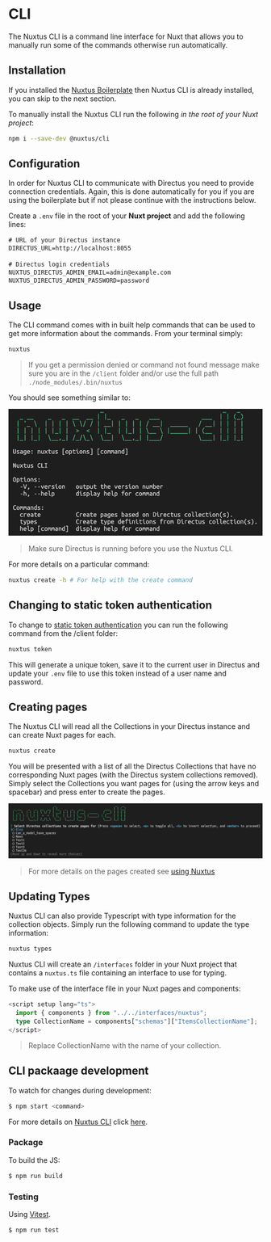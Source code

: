 # CLI

The Nuxtus CLI is a command line interface for Nuxt that allows you to manually run some of the commands otherwise run automatically.

## Installation

If you installed the [Nuxtus Boilerplate](/#installation) then Nuxtus CLI is already installed, you can skip to the next section.

To manually install the Nuxtus CLI run the following *in the root of your Nuxt project*:

```bash	
npm i --save-dev @nuxtus/cli
```

## Configuration

In order for Nuxtus CLI to communicate with Directus you need to provide connection credentials. Again, this is done automatically for you if you are using the boilerplate but if not please continue with the instructions below.

Create a `.env` file in the root of your **Nuxt project** and add the following lines:

```
# URL of your Directus instance
DIRECTUS_URL=http://localhost:8055

# Directus login credentials
NUXTUS_DIRECTUS_ADMIN_EMAIL=admin@example.com
NUXTUS_DIRECTUS_ADMIN_PASSWORD=password
```

## Usage

The CLI command comes with in built help commands that can be used to get more information about the commands. From your terminal simply:

```bash
nuxtus
```

> If you get a permission denied or command not found message make sure you are in the `/client` folder and/or use the full path `./node_modules/.bin/nuxtus`

You should see something similar to:

![Nuxtus-CLI Screenshot](images/nuxtus-cli.png)

> Make sure Directus is running before you use the Nuxtus CLI.

For more details on a particular command:

```bash
nuxtus create -h # For help with the create command
```

## Changing to static token authentication

To change to [static token authentication](https://docs.directus.io/reference/authentication.html) you can run the following command from the /client folder:

```bash
nuxtus token
```

This will generate a unique token, save it to the current user in Directus and update your `.env` file to use this token instead of a user name and password.

## Creating pages

The Nuxtus CLI will read all the Collections in your Directus instance and can create Nuxt pages for each.

```bash
nuxtus create
```

You will be presented with a list of all the Directus Collections that have no corresponding Nuxt pages (with the Directus system collections removed). Simply select the Collections you want pages for (using the arrow keys and spacebar) and press enter to create the pages.

![Nuxtus CLI create interface](images/nuxtus-cli-create.png)

> For more details on the pages created see [using Nuxtus](using-nuxtus.md#using-directus-data)

## Updating Types

Nuxtus CLI can also provide Typescript with type information for the collection objects. Simply run the following command to update the type information:

```bash
nuxtus types
```

Nuxtus CLI will create an `/interfaces` folder in your Nuxt project that contains a `nuxtus.ts` file containing an interface to use for typing.

To make use of the interface file in your Nuxt pages and components:

```typescript
<script setup lang="ts">
  import { components } from "../../interfaces/nuxtus";
  type CollectionName = components["schemas"]["ItemsCollectionName"];
</script>
```

> Replace CollectionName with the name of your collection.

## CLI packaage development

To watch for changes during development:

```bash
$ npm start <command>
```

For more details on [Nuxtus CLI](https://github.com/nuxtus/cli) click [here](https://github.com/nuxtus/cli).

### Package

To build the JS:

```bash
$ npm run build
```

### Testing

Using [Vitest](https://vitest.dev/). 

```bash
$ npm run test
```